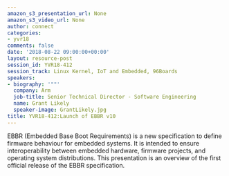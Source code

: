 ```yaml
---
amazon_s3_presentation_url: None
amazon_s3_video_url: None
author: connect
categories:
- yvr18
comments: false
date: '2018-08-22 09:00:00+00:00'
layout: resource-post
session_id: YVR18-412
session_track: Linux Kernel, IoT and Embedded, 96Boards
speakers:
- biography: '""'
  company: Arm
  job-title: Senior Technical Director - Software Engineering
  name: Grant Likely
  speaker-image: GrantLikely.jpg
title: YVR18-412:Launch of EBBR v10
---
```


EBBR (Embedded Base Boot Requirements) is a new specification to define firmware behaviour for embedded systems. It is intended to ensure interoperability between embedded hardware, firmware projects, and operating system distributions. This presentation is an overview of the first official release of the EBBR specification.
